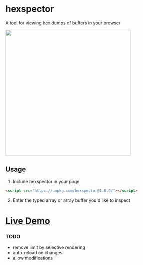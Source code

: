 # hexspector

A tool for viewing hex dumps of buffers in your browser

<img src="https://benjaminbenben.com/hexspector/screenshot.png" height="400" />

## Usage

1. Include hexspector in your page

```html
<script src="https://unpkg.com/hexspector@1.0.0/"></script>
```

2. Enter the typed array or array buffer you'd like to inspect

# [Live Demo](https://benjaminbenben.com/hexspector/)

### TODO

* remove limit by selective rendering
* auto-reload on changes
* allow modifications
